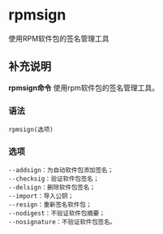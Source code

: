 rpmsign
===

使用RPM软件包的签名管理工具

## 补充说明

**rpmsign命令** 使用rpm软件包的签名管理工具。

### 语法  

```
rpmsign(选项)
```

### 选项  

```
--addsign：为自动软件包添加签名；
--checksig：验证软件包签名；
--delsign：删除软件包签名；
--import：导入公钥；
--resign：重新签名软件包；
--nodigest：不验证软件包摘要；
--nosignature：不验证软件包签名。
```


<!-- Linux命令行搜索引擎：https://jaywcjlove.github.io/linux-command/ -->